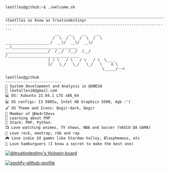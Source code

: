 ```console
leotlles@github:~$ ./welcome.sh
```
```
_________________________________________________________________________
<leotlles as know as trustindestiny>
------------------------------------------------------------------------- 
                      __    __    __    __
                     /  \  /  \  /  \  /  \
____________________/  __\/  __\/  __\/  __\_____________________________
___________________/  /__/  /__/  /__/  /________________________________
                   | / \   / \   / \   / \  \____
                   |/   \_/   \_/   \_/   \    o \      
                                           \_____/--<      
```

```
leotlles@github
-------------------------
🏫 System Development and Analysis in @UNESA
💌 leotalles16@gmail.com
💻 OS: Xubuntu 22.04.1 LTS x86_64
💻 OS configs: I3 5005u, Intel HD Graphics 5500, 4gb :'(
🖌️ OS Theme and Icons: Qogir-dark, Qogir
💖 Member of @He4rtDevs
🏴 Learning about PHP
🐍 Stack: PHP, Python.
📺 Love watching animes, TV shows, NBA and Soccer (VASCO DA GAMA)
🎵 Love rock, emotrap, r&b and rap
🎮 Love indie 2d games like Stardew Valley, Blasphemous, etc
🍔 Love hamburguers (I know a secret to make the best one)
```

[![@trustindestiny's Holopin board](https://holopin.me/trustindestiny)](https://holopin.io/@trustindestiny)

[![spotify-github-profile](https://spotify-github-profile.vercel.app/api/view?uid=2254zodff3tnbsiqlwxsky24y&cover_image=true&theme=default&show_offline=false&bar_color=b14e9f&bar_color_cover=true)](https://spotify-github-profile.vercel.app/api/view?uid=2254zodff3tnbsiqlwxsky24y&redirect=true)
